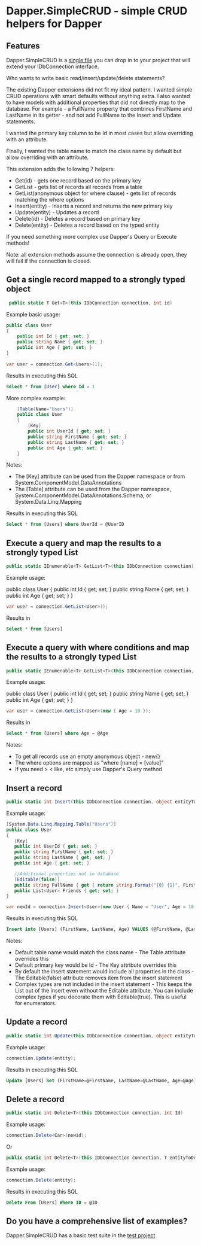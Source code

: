 Dapper.SimpleCRUD - simple CRUD helpers for Dapper
========================================

Features
--------
Dapper.SimpleCRUD is a [single file](https://github.com/ericdc1/Dapper.SimpleCRUD/blob/master/Dapper.SimpleCRUD/SimpleCRUD.cs) you can drop in to your project that will extend your IDbConnection interface.

Who wants to write basic read/insert/update/delete statements? 

The existing Dapper extensions did not fit my ideal pattern. I wanted simple CRUD operations with smart defaults without anything extra. I also wanted to have models with additional properties that did not directly map to the database. For example - a FullName property that combines FirstName and LastName in its getter - and not add FullName to the Insert and Update statements.

I wanted the primary key column to be Id in most cases but allow overriding with an attribute.

Finally, I wanted the table name to match the class name by default but allow overriding with an attribute. 

This extension adds the following 7 helpers: 

- Get(id) - gets one record based on the primary key 
- GetList<Type> - gets list of records all records from a table
- GetList<Type>(anonymous object for where clause) - gets list of records matching the where options
- Insert<Type>(entity) - Inserts a record and returns the new primary key
- Update<Type>(entity) - Updates a record
- Delete<Type>(id) - Deletes a record based on primary key
- Delete(entity) - Deletes a record based on the typed entity

If you need something more complex use Dapper's Query or Execute methods!

Note: all extension methods assume the connection is already open, they will fail if the connection is closed.

Get a single record mapped to a strongly typed object
------------------------------------------------------------

```csharp
 public static T Get<T>(this IDbConnection connection, int id)
```

Example basic usage:

```csharp
public class User
{
    public int Id { get; set; }
    public string Name { get; set; }
    public int Age { get; set; }
}
      
var user = connection.Get<Users>(1);   
```
Results in executing this SQL 
```sql
Select * from [User] where Id = 1 
```

More complex example: 
```csharp
    [Table(Name="Users")]
    public class User
    {
        [Key]
        public int UserId { get; set; }
        public string FirstName { get; set; }
        public string LastName { get; set; }
        public int Age { get; set; }
    }
```

Notes:

- The [Key] attribute can be used from the Dapper namespace or from System.ComponentModel.DataAnnotations
- The [Table] attribute can be used from the Dapper namespace, System.ComponentModel.DataAnnotations.Schema, or System.Data.Linq.Mapping

Results in executing this SQL 
```sql
Select * from [Users] where UserId = @UserID
```


Execute a query and map the results to a strongly typed List
------------------------------------------------------------

```csharp
public static IEnumerable<T> GetList<T>(this IDbConnection connection)
```

Example usage: 

public class User
{
    public int Id { get; set; }
    public string Name { get; set; }
    public int Age { get; set; }
}

```csharp     
var user = connection.GetList<User>();  
```
Results in 
```sql
Select * from [Users]
```

Execute a query with where conditions and map the results to a strongly typed List
------------------------------------------------------------

```csharp
public static IEnumerable<T> GetList<T>(this IDbConnection connection, object whereConditions)
```

Example usage: 

public class User
{
    public int Id { get; set; }
    public string Name { get; set; }
    public int Age { get; set; }
}

```csharp     
var user = connection.GetList<User>(new { Age = 10 });  
```
Results in 
```sql
Select * from [Users] where Age = @Age
```

Notes:
- To get all records use an empty anonymous object - new{}
- The where options are mapped as "where [name] = [value]"
- If you need > < like, etc simply use Dapper's Query method


Insert a record
------------------------------------------------------------

```csharp
public static int Insert(this IDbConnection connection, object entityToInsert)
```

Example usage: 

```csharp     
[System.Data.Linq.Mapping.Table("Users")]
public class User
{
   [Key]
   public int UserId { get; set; }
   public string FirstName { get; set; }
   public string LastName { get; set; }
   public int Age { get; set; }

   //Additional properties not in database
   [Editable(false)]
   public string FullName { get { return string.Format("{0} {1}", FirstName, LastName); } }
   public List<User> Friends { get; set; }
}

var newId = connection.Insert<User>(new User { Name = "User", Age = 10 });  
```
Results in executing this SQL 
```sql
Insert into [Users] (FirstName, LastName, Age) VALUES (@FirstName, @LastName, @Age)
```

Notes:
- Default table name would match the class name - The Table attribute overrides this
- Default primary key would be Id - The Key attribute overrides this
- By default the insert statement would include all properties in the class - The Editable(false) attribute removes item from the insert statement
- Complex types are not included in the insert statement - This keeps the List<User> out of the insert even without the Editable attribute. You can include complex types if you decorate them with Editable(true). This is useful for enumerators.


Update a record
------------------------------------------------------------

```csharp
public static int Update(this IDbConnection connection, object entityToUpdate)
```

Example usage: 

```csharp 
connection.Update(entity);

```
Results in executing this SQL  
```sql
Update [Users] Set (FirstName=@FirstName, LastName=@LastName, Age=@Age) Where ID = @ID
```


Delete a record
------------------------------------------------------------

```csharp
public static int Delete<T>(this IDbConnection connection, int Id)
```

Example usage: 

```csharp 
connection.Delete<Car>(newid);

```
Or 

```csharp
public static int Delete<T>(this IDbConnection connection, T entityToDelete)
```

Example usage: 

```csharp 
connection.Delete(entity);
```

Results in executing this SQL  
```sql
Delete From [Users] Where ID = @ID
```

Do you have a comprehensive list of examples?
---------------------
Dapper.SimpleCRUD has a basic test suite in the [test project](https://github.com/ericdc1/dapper.SimpleCRUD/blob/master/Dapper.SimpleCRUD.Tests/Tests.cs)
